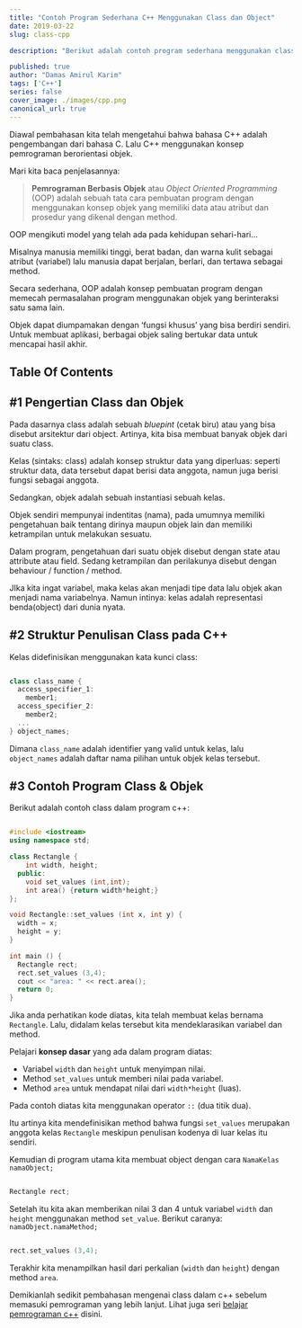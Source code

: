 ```yaml
---
title: "Contoh Program Sederhana C++ Menggunakan Class dan Object"
date: 2019-03-22
slug: class-cpp

description: "Berikut adalah contoh program sederhana menggunakan class dan object pada bahasa pemrograman c++ yang wajib anda pelajari sebelum memasuki konsep OOP."

published: true
author: "Damas Amirul Karim"
tags: ['C++']
series: false
cover_image: ./images/cpp.png
canonical_url: true
---
```


Diawal pembahasan kita telah mengetahui bahwa bahasa C++ adalah pengembangan dari bahasa C. Lalu C++ menggunakan konsep pemrograman berorientasi objek.

Mari kita baca penjelasannya:

>**Pemrograman Berbasis Objek** atau *Object Oriented Programming* (OOP) adalah sebuah tata cara pembuatan program dengan menggunakan konsep objek yang memiliki data atau atribut dan prosedur yang dikenal dengan method.

OOP mengikuti model yang telah ada pada kehidupan sehari-hari...

Misalnya manusia memiliki tinggi, berat badan, dan warna kulit sebagai atribut (variabel) lalu manusia dapat berjalan, berlari, dan tertawa sebagai method.

Secara sederhana, OOP adalah konsep pembuatan program dengan memecah permasalahan program menggunakan objek yang berinteraksi satu sama lain.

Objek dapat diumpamakan dengan ‘fungsi khusus’ yang bisa berdiri sendiri. Untuk membuat aplikasi, berbagai objek saling bertukar data untuk mencapai hasil akhir.

## Table Of Contents

## #1 Pengertian Class dan Objek

Pada dasarnya class adalah sebuah *bluepint* (cetak biru) atau yang bisa disebut arsitektur dari object. Artinya, kita bisa membuat banyak objek dari suatu class.

Kelas (sintaks: class) adalah konsep struktur data yang diperluas: seperti struktur data, data tersebut dapat berisi data anggota, namun juga berisi fungsi sebagai anggota.

Sedangkan, objek adalah sebuah instantiasi sebuah kelas.

Objek sendiri mempunyai indentitas (nama), pada umumnya memiliki pengetahuan baik tentang dirinya maupun objek  lain dan memiliki ketrampilan untuk melakukan sesuatu.

Dalam program, pengetahuan dari suatu objek disebut dengan state atau attribute atau field. Sedang ketrampilan dan perilakunya disebut dengan behaviour / function / method.

JIka kita ingat variabel, maka kelas akan menjadi tipe data lalu objek akan menjadi nama variabelnya. Namun intinya: kelas adalah representasi benda(object) dari dunia nyata.

## #2 Struktur Penulisan Class pada C++

Kelas didefinisikan menggunakan kata kunci class:

```cpp

class class_name {
  access_specifier_1:
    member1;
  access_specifier_2:
    member2;
  ...
} object_names;
```

Dimana `class_name` adalah identifier yang valid untuk kelas, lalu `object_names` adalah daftar nama pilihan untuk objek kelas tersebut.

## #3 Contoh Program Class & Objek

Berikut adalah contoh class dalam program c++:

```cpp

#include <iostream>
using namespace std;

class Rectangle {
    int width, height;
  public:
    void set_values (int,int);
    int area() {return width*height;}
};

void Rectangle::set_values (int x, int y) {
  width = x;
  height = y;
}

int main () {
  Rectangle rect;
  rect.set_values (3,4);
  cout << "area: " << rect.area();
  return 0;
}
```

Jika anda perhatikan kode diatas, kita telah membuat kelas bernama `Rectangle`. Lalu, didalam kelas tersebut kita mendeklarasikan variabel dan method.

Pelajari **konsep dasar** yang ada dalam program diatas:

- Variabel  `width` dan `height` untuk menyimpan nilai.
- Method `set_values` untuk memberi nilai pada variabel.
- Method `area` untuk mendapat nilai dari `width*height` (luas).

Pada contoh diatas kita menggunakan operator `::` (dua titik dua).

Itu artinya kita mendefinisikan method bahwa fungsi `set_values` merupakan anggota kelas `Rectangle` meskipun penulisan kodenya di luar kelas itu sendiri.

Kemudian di program utama kita membuat object dengan cara `NamaKelas namaObject;`

```cpp

Rectangle rect;
```

Setelah itu kita akan memberikan nilai 3 dan 4 untuk variabel `width` dan `height` menggunakan method `set_value`. Berikut caranya: `namaObject.namaMethod;`

```cpp

rect.set_values (3,4);
```

Terakhir kita menampilkan hasil dari perkalian (`width` dan `height`) dengan method `area`.

Demikianlah sedikit pembahasan mengenai class dalam c++ sebelum memasuki pemrograman yang lebih lanjut. Lihat juga seri [belajar pemrograman c++](/blog/belajar-cpp/) disini.
